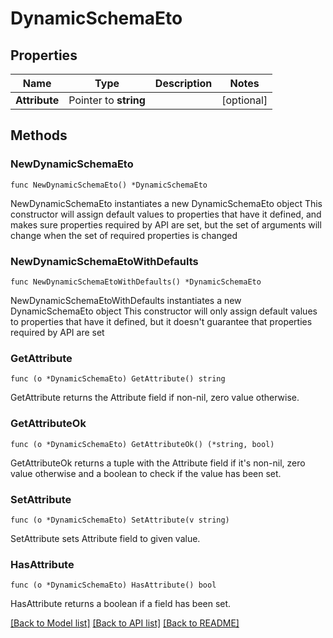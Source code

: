 # DynamicSchemaEto

## Properties

Name | Type | Description | Notes
------------ | ------------- | ------------- | -------------
**Attribute** | Pointer to **string** |  | [optional] 

## Methods

### NewDynamicSchemaEto

`func NewDynamicSchemaEto() *DynamicSchemaEto`

NewDynamicSchemaEto instantiates a new DynamicSchemaEto object
This constructor will assign default values to properties that have it defined,
and makes sure properties required by API are set, but the set of arguments
will change when the set of required properties is changed

### NewDynamicSchemaEtoWithDefaults

`func NewDynamicSchemaEtoWithDefaults() *DynamicSchemaEto`

NewDynamicSchemaEtoWithDefaults instantiates a new DynamicSchemaEto object
This constructor will only assign default values to properties that have it defined,
but it doesn't guarantee that properties required by API are set

### GetAttribute

`func (o *DynamicSchemaEto) GetAttribute() string`

GetAttribute returns the Attribute field if non-nil, zero value otherwise.

### GetAttributeOk

`func (o *DynamicSchemaEto) GetAttributeOk() (*string, bool)`

GetAttributeOk returns a tuple with the Attribute field if it's non-nil, zero value otherwise
and a boolean to check if the value has been set.

### SetAttribute

`func (o *DynamicSchemaEto) SetAttribute(v string)`

SetAttribute sets Attribute field to given value.

### HasAttribute

`func (o *DynamicSchemaEto) HasAttribute() bool`

HasAttribute returns a boolean if a field has been set.


[[Back to Model list]](../README.md#documentation-for-models) [[Back to API list]](../README.md#documentation-for-api-endpoints) [[Back to README]](../README.md)


